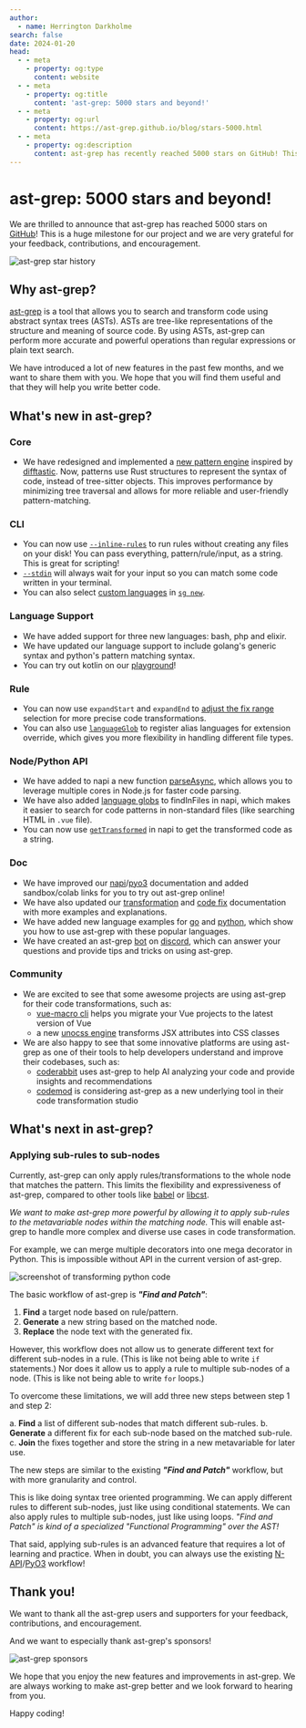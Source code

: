 ```yaml
---
author:
  - name: Herrington Darkholme
search: false
date: 2024-01-20
head:
  - - meta
    - property: og:type
      content: website
  - - meta
    - property: og:title
      content: 'ast-grep: 5000 stars and beyond!'
  - - meta
    - property: og:url
      content: https://ast-grep.github.io/blog/stars-5000.html
  - - meta
    - property: og:description
      content: ast-grep has recently reached 5000 stars on GitHub! This is a remarkable achievement for the project and I am deeply grateful for all the support and feedback that I have received from the open source community.
---
```


# ast-grep: 5000 stars and beyond!

We are thrilled to announce that ast-grep has reached 5000 stars on [GitHub](https://github.com/ast-grep/ast-grep)! This is a huge milestone for our project and we are very grateful for your feedback, contributions, and encouragement.


![ast-grep star history](/image/blog/stars-5k.png)

## Why ast-grep?

[ast-grep](https://ast-grep.github.io/) is a tool that allows you to search and transform code using abstract syntax trees (ASTs). ASTs are tree-like representations of the structure and meaning of source code. By using ASTs, ast-grep can perform more accurate and powerful operations than regular expressions or plain text search.

We have introduced a lot of new features in the past few months, and we want to share them with you. We hope that you will find them useful and that they will help you write better code.

## What's new in ast-grep?

### Core
* We have redesigned and implemented a [new pattern engine](https://x.com/hd_nvim/status/1735850666235687241) inspired by [difftastic](https://github.com/Wilfred/difftastic). Now, patterns use Rust structures to represent the syntax of code, instead of tree-sitter objects. This improves performance by minimizing tree traversal and allows for more reliable and user-friendly pattern-matching.

### CLI
* You can now use [`--inline-rules`](https://ast-grep.github.io/reference/cli/scan.html#inline-rules-rule-text) to run rules without creating any files on your disk! You can pass everything, pattern/rule/input, as a string. This is great for scripting!
* [`--stdin`](https://ast-grep.github.io/reference/cli/run.html#stdin) will always wait for your input so you can match some code written in your terminal.
* You can also select [custom languages](https://ast-grep.github.io/advanced/custom-language.html) in [`sg new`](https://ast-grep.github.io/reference/cli/new.html).

### Language Support
* We have added support for three new languages: bash, php and elixir.
* We have updated our language support to include golang's generic syntax and python's pattern matching syntax.
* You can try out kotlin on our [playground](https://ast-grep.github.io/playground.html#eyJtb2RlIjoiUGF0Y2giLCJsYW5nIjoia290bGluIiwicXVlcnkiOiJrb3RsaW4iLCJyZXdyaXRlIjoiJEEgPz89ICRCOyIsImNvbmZpZyI6IiIsInNvdXJjZSI6ImZ1biBtaW5hbWkoKSB7XG4gICAgdmFsIGtvdGxpbiA9IFwi5Y2X44GT44Go44KK44KTXCJcbn0ifQ==)!

### Rule
* You can now use `expandStart` and `expandEnd` to [adjust the fix range](https://ast-grep.github.io/reference/yaml/fix.html#fixconfig) selection for more precise code transformations.
* You can also use [`languageGlob`](https://ast-grep.github.io/reference/sgconfig.html#languageglobs) to register alias languages for extension override, which gives you more flexibility in handling different file types.

### Node/Python API
* We have added to napi a new function [parseAsync](https://github.com/ast-grep/ast-grep/blob/beb6f50e936809071e6bacae2c854aefa8e46d11/crates/napi/index.d.ts#L104-L111), which allows you to leverage multiple cores in Node.js for faster code parsing.
* We have also added [language globs](https://github.com/ast-grep/ast-grep/blob/beb6f50e936809071e6bacae2c854aefa8e46d11/crates/napi/index.d.ts#L45) to findInFiles in napi, which makes it easier to search for code patterns in non-standard files (like searching HTML in `.vue` file).
* You can now use [`getTransformed`](https://github.com/ast-grep/ast-grep/blob/beb6f50e936809071e6bacae2c854aefa8e46d11/crates/napi/index.d.ts#L75) in napi to get the transformed code as a string.

### Doc
* We have improved our [napi](https://ast-grep.github.io/guide/api-usage/js-api.html)/[pyo3](https://ast-grep.github.io/guide/api-usage/py-api.html) documentation and added sandbox/colab links for you to try out ast-grep online!
* We have also updated our [transformation](https://ast-grep.github.io/reference/yaml/transformation.html) and [code fix](https://ast-grep.github.io/reference/yaml/fix.html) documentation with more examples and explanations.
* We have added new language examples for [go](https://ast-grep.github.io/catalog/go/) and [python](https://ast-grep.github.io/catalog/python/), which show you how to use ast-grep with these popular languages.
* We have created an ast-grep [bot](https://ast-grep.github.io/guide/introduction.html#check-out-discord-bot) on [discord](https://discord.com/invite/4YZjf6htSQ), which can answer your questions and provide tips and tricks on using ast-grep.

### Community
* We are excited to see that some awesome projects are using ast-grep for their code transformations, such as:
  - [vue-macro cli](https://github.com/vue-macros/vue-macros-cli) helps you migrate your Vue projects to the latest version of Vue
  - a new [unocss engine](https://github.com/zhiyuanzmj/transformer-attributify-jsx-sg) transforms JSX attributes into CSS classes
* We are also happy to see that some innovative platforms are using ast-grep as one of their tools to help developers understand and improve their codebases, such as:
  - [coderabbit](https://coderabbit.ai/) uses ast-grep to help AI analyzing your code and provide insights and recommendations
  - [codemod](https://codemod.com/) is considering ast-grep as a new underlying tool in their code transformation studio


## What's next in ast-grep?

### Applying sub-rules to sub-nodes

Currently, ast-grep can only apply rules/transformations to the whole node that matches the pattern. This limits the flexibility and expressiveness of ast-grep, compared to other tools like [babel](https://babeljs.io/) or [libcst](https://libcst.readthedocs.io/en/latest/).

_We want to make ast-grep more powerful by allowing it to apply sub-rules to the metavariable nodes within the matching node._ This will enable ast-grep to handle more complex and diverse use cases in code transformation.

For example, we can merge multiple decorators into one mega decorator in Python. This is impossible without API in the current version of ast-grep.


![screenshot of transforming python code](/image/blog/subrule-demo.png)



The basic workflow of ast-grep is _**"Find and Patch"**_:

1. **Find** a target node based on rule/pattern.
2. **Generate** a new string based on the matched node.
3. **Replace** the node text with the generated fix.

However, this workflow does not allow us to generate different text for different sub-nodes in a rule. (This is like not being able to write `if` statements.)
Nor does it allow us to apply a rule to multiple sub-nodes of a node. (This is like not being able to write `for` loops.)

To overcome these limitations, we will add three new steps between step 1 and step 2:


a. **Find** a list of different sub-nodes that match different sub-rules.
b. **Generate** a different fix for each sub-node based on the matched sub-rule.
c. **Join** the fixes together and store the string in a new metavariable for later use.

The new steps are similar to the existing **_"Find and Patch"_** workflow, but with more granularity and control.

This is like doing syntax tree oriented programming. We can apply different rules to different sub-nodes, just like using conditional statements. We can also apply rules to multiple sub-nodes, just like using loops. _"Find and Patch" is kind of a specialized "Functional Programming" over the AST!_

That said, applying sub-rules is an advanced feature that requires a lot of learning and practice. When in doubt, you can always use the existing [N-API](https://ast-grep.github.io/guide/api-usage/js-api.html)/[PyO3](https://ast-grep.github.io/guide/api-usage/py-api.html) workflow!

## Thank you!

We want to thank all the ast-grep users and supporters for your feedback, contributions, and encouragement.

And we want to especially thank ast-grep's sponsors!

![ast-grep sponsors](/image/blog/sponsor1.png)



We hope that you enjoy the new features and improvements in ast-grep. We are always working to make ast-grep better and we look forward to hearing from you.

Happy coding!